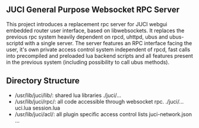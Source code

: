 JUCI General Purpose Websocket RPC Server
-----------------------------------------

This project introduces a replacement rpc server for JUCI webgui embedded
router user interface, based on libwebsockets. It replaces the previous rpc
system heavily dependent on rpcd, uhttpd, ubus and ubus-scriptd with a single
server. The server features an RPC interface facing the user, it\'s own private
access control system independent of rpcd, fast calls into precompiled and
preloaded lua backend scripts and all features present in the previous system
(including possibility to call ubus methods).  

Directory Structure
-------------------

- /usr/lib/juci/lib/: shared lua libraries
	./juci/...
- /usr/lib/juci/rpc/: all code accessible through websocket rpc.
	./juci/...
	uci.lua
	session.lua
- /usr/lib/juci/acl/: all plugin specific access control lists
	juci-network.json
	...



